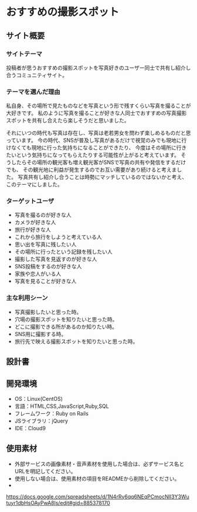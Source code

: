# おすすめの撮影スポット

## サイト概要
### サイトテーマ
投稿者が思うおすすめの撮影スポットを写真好きのユーザー同士で共有し紹介し合うコミュニティサイト。

### テーマを選んだ理由
私自身、その場所で見たものなどを写真という形で残すくらい写真を撮ることが大好きです。 
私のように写真を撮ることが好きな人同士でおすすめの写真撮影スポットを共有し合えたら楽しそうだと思いました。

それにいつの時代も写真は存在し、写真は老若男女を問わず楽しめるものだと思っています。
今の時代、SNSが普及し写真があるだけで視覚のみでも現地に行けなくても現地に行った気持ちになることができたり、
今度はその場所に行きたいという気持ちになってもらえたりする可能性が上がると考えています。
そうしたらその場所の観光客も増え観光客がSNSで写真の共有や発信をするだけでも、
その観光地に利益が発生するのでお互い需要があり続けると考えました。
写真共有し紹介し合うことは時勢にマッチしているのではないかと考え、このテーマにしました。

### ターゲットユーザ
- 写真を撮るのが好きな人
- カメラが好きな人
- 旅行が好きな人
- これから旅行をしようと考えている人
- 思い出を写真に残したい人
- その場所に行ったという記録を残したい人
- 撮影した写真を見返すのが好きな人
- SNS投稿をするのが好きな人
- 家族や恋人がいる人
- 写真を見ることが好きな人

### 主な利用シーン
- 写真撮影したいと思った時。
- 穴場の撮影スポットを知りたいと思った時。
- どこに撮影できる所があるのか知りたい時。
- SNS用に撮影する時。
- 旅行先で映える撮影スポットを知りたいと思った時。


## 設計書

## 開発環境
- OS：Linux(CentOS)
- 言語：HTML,CSS,JavaScript,Ruby,SQL
- フレームワーク：Ruby on Rails
- JSライブラリ：jQuery
- IDE：Cloud9

## 使用素材
- 外部サービスの画像素材・音声素材を使用した場合は、必ずサービス名とURLを明記してください。
- 使用しない場合は、使用素材の項目をREADMEから削除してください。
- 

https://docs.google.com/spreadsheets/d/1N4rRy6qq6NEqPCmocNlI3Y3Wutuyr1dbHsOAyPwA8ls/edit#gid=885378170
